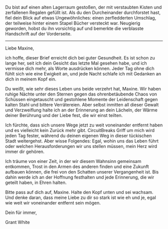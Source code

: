 Du bist auf einen alten Lagerraum gestoßen, der mit verstaubten Kisten und zerfallenen Regalen gefüllt ist. Als du den Durcheinander durchforstet hast, fiel dein Blick auf etwas Ungewöhnliches: einen zerfledderten Umschlag, der teilweise hinter einem Stapel Bücher versteckt war. Neugierig geworden, hobst du ihn vorsichtig auf und bemerkte die verblasste Handschrift auf der Vorderseite.

---

Liebe Maxine,

ich hoffe, dieser Brief erreicht dich bei guter Gesundheit. Es ist schon zu lange her, seit ich dein Gesicht das letzte Mal gesehen habe, und ich vermisse dich mehr, als Worte ausdrücken können. Jeder Tag ohne dich fühlt sich wie eine Ewigkeit an, und jede Nacht schlafe ich mit Gedanken an dich in meinem Kopf ein.

Du weißt, wie sehr dieses Leben uns beide verzehrt hat, Maxine. Wir haben ruhige Nächte unter den Sternen gegen das ohrenbetäubende Chaos von Schüssen eingetauscht und gestohlene Momente der Leidenschaft gegen kalten Stahl und bittere Verrätereien. Aber selbst inmitten all dieser Gewalt und Verzweiflung halte ich an der Erinnerung an dein Lächeln, der Wärme deiner Berührung und der Liebe fest, die wir einst teilten.

Ich fürchte, dass sich unsere Wege jetzt zu weit voneinander entfernt haben und es vielleicht kein Zurück mehr gibt. CircuitBreaks Griff um mich wird jeden Tag fester, während du deinen eigenen Weg in dieser tückischen Stadt weitergehst. Aber wisse Folgendes: Egal, wohin uns das Leben führt oder welchen Herausforderungen wir uns stellen müssen, mein Herz wird immer dir gehören.

Ich träume von einer Zeit, in der wir diesem Wahnsinn gemeinsam entkommen, Trost in den Armen des anderen finden und eine Zukunft aufbauen können, die frei von den Schatten unserer Vergangenheit ist. Bis dahin werde ich an der Hoffnung festhalten und jede Erinnerung, die wir geteilt haben, in Ehren halten.

Bitte pass auf dich auf, Maxine. Halte den Kopf unten und sei wachsam. Und denke daran, dass meine Liebe zu dir so stark ist wie eh und je, egal wie weit wir voneinander entfernt sein mögen.

Dein für immer,

Grant White
